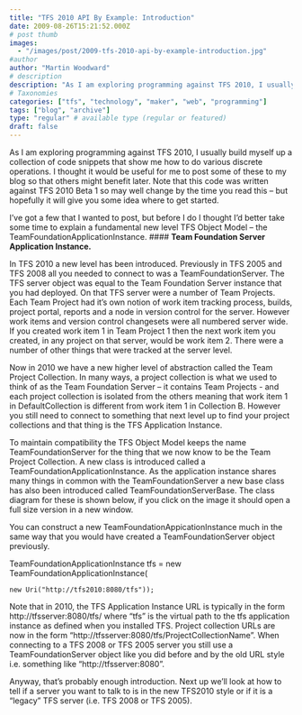 ```yaml
---
title: "TFS 2010 API By Example: Introduction"
date: 2009-08-26T15:21:52.000Z
# post thumb
images:
  - "/images/post/2009-tfs-2010-api-by-example-introduction.jpg"
#author
author: "Martin Woodward"
# description
description: "As I am exploring programming against TFS 2010, I usually build myself up a collection of code snippets that show me how to do various."
# Taxonomies
categories: ["tfs", "technology", "maker", "web", "programming"]
tags: ["blog", "archive"]
type: "regular" # available type (regular or featured)
draft: false
---
```

As I am exploring programming against TFS 2010, I usually build myself up a collection of code snippets that show me how to do various discrete operations. I thought it would be useful for me to post some of these to my blog so that others might benefit later.  Note that this code was written against TFS 2010 Beta 1 so may well change by the time you read this – but hopefully it will give you some idea where to get started.  

I’ve got a few that I wanted to post, but before I do I thought I’d better take some time to explain a fundamental new level TFS Object Model – the TeamFoundationApplicationInstance.  #### **Team Foundation Server Application Instance.**  

 In TFS 2010 a new level has been introduced.  Previously in TFS 2005 and TFS 2008 all you needed to connect to was a TeamFoundationServer.  The TFS server object was equal to the Team Foundation Server instance that you had deployed.  On that TFS server were a number of Team Projects.  Each Team Project had it’s own notion of work item tracking process, builds, project portal, reports and a node in version control for the server.  However work items and version control changesets were all numbered server wide. If you created work item 1 in Team Project 1 then the next work item you created, in any project on that server, would be work item 2.  There were a number of other things that were tracked at the server level.  

Now in 2010 we have a new higher level of abstraction called the Team Project Collection.  In many ways, a project collection is what we used to think of as the Team Foundation Server – it contains Team Projects - and each project collection is isolated from the others meaning that work item 1 in DefaultCollection is different from work item 1 in Collection B.  However you still need to connect to something that next level up to find your project collections and that thing is the TFS Application Instance.  

To maintain compatibility the TFS Object Model keeps the name TeamFoundationServer for the thing that we now know to be the Team Project Collection.  A new class is introduced called a TeamFoundationApplicationInstance.  As the application instance shares many things in common with the TeamFoundationServer a new base class has also been introduced called TeamFoundationServerBase.  The class diagram for these is shown below, if you click on the image it should open a full size version in a new window.  

[](http://www.woodwardweb.com/WindowsLiveWriter/TFS2010APIByExampleQueryingProjectCollec_C79A/appinstance_2.gif)   

You can construct a new TeamFoundationAppicationInstance much in the same way that you would have created a TeamFoundationServer object previously.       

TeamFoundationApplicationInstance tfs = new TeamFoundationApplicationInstance(       

    new Uri("http://tfs2010:8080/tfs"));       

Note that in 2010, the TFS Application Instance URL is typically in the form http://tfsserver:8080/tfs/ where “tfs” is the virtual path to the tfs application instance as defined when you installed TFS.  Project collection URLs are now in the form “http://tfsserver:8080/tfs/ProjectCollectionName”.  When connecting to a TFS 2008 or TFS 2005 server you still use a TeamFoundationServer object like you did before and by the old URL style i.e. something like “http://tfsserver:8080”.  

Anyway, that’s probably enough introduction.  Next up we’ll look at how to tell if a server you want to talk to is in the new TFS2010 style or if it is a “legacy” TFS server (i.e. TFS 2008 or TFS 2005).